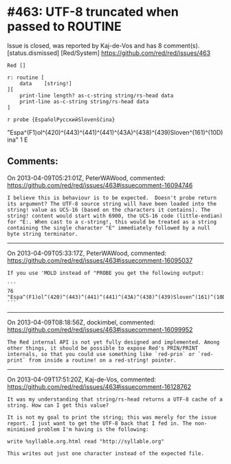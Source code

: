 
#463: UTF-8 truncated when passed to ROUTINE
================================================================================
Issue is closed, was reported by Kaj-de-Vos and has 8 comment(s).
[status.dismissed] [Red/System]
<https://github.com/red/red/issues/463>

```
Red []

r: routine [
    data    [string!]
][
    print-line length? as-c-string string/rs-head data
    print-line as-c-string string/rs-head data
]

r probe {EspañolРусскийSlovenščina}
```

"Espa^(F1)ol^(420)^(443)^(441)^(441)^(43A)^(438)^(439)Sloven^(161)^(10D)ina"
1
E



Comments:
--------------------------------------------------------------------------------

On 2013-04-09T05:21:01Z, PeterWAWood, commented:
<https://github.com/red/red/issues/463#issuecomment-16094746>

    I believe this is behaviour is to be expected.  Doesn't probe return its argument? The UTF-8 source string will have been loaded into the string! value as UCS-16 (based on the characters it contains). The string! content would start with 6900, the UCS-16 code (little-endian) for "E:. When cast to a c-string!, this would be treated as a string containing the single character "E" immediately followed by a null byte string terminator.  

--------------------------------------------------------------------------------

On 2013-04-09T05:33:17Z, PeterWAWood, commented:
<https://github.com/red/red/issues/463#issuecomment-16095037>

    If you use 'MOLD instead of "PROBE you get the following output:
    
    ```
    76
    "Espa^(F1)ol^(420)^(443)^(441)^(441)^(43A)^(438)^(439)Sloven^(161)^(10D)ina"
    ```

--------------------------------------------------------------------------------

On 2013-04-09T08:18:56Z, dockimbel, commented:
<https://github.com/red/red/issues/463#issuecomment-16099952>

    The Red internal API is not yet fully designed and implemented. Among other things, it should be possible to expose Red's PRIN/PRINT internals, so that you could use something like `red-prin` or `red-print` from inside a routine! on a red-string! pointer.

--------------------------------------------------------------------------------

On 2013-04-09T17:51:20Z, Kaj-de-Vos, commented:
<https://github.com/red/red/issues/463#issuecomment-16128762>

    It was my understanding that string/rs-head returns a UTF-8 cache of a string. How can I get this value?
    
    It is not my goal to print the string; this was merely for the issue report. I just want to get the UTF-8 back that I fed in. The non-minimised problem I'm having is the following:
    
    write %syllable.org.html read "http://syllable.org"
    
    This writes out just one character instead of the expected file.

